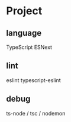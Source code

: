 # Project

## language

TypeScript
ESNext

## lint

eslint
typescript-eslint

## debug

ts-node / tsc / nodemon
